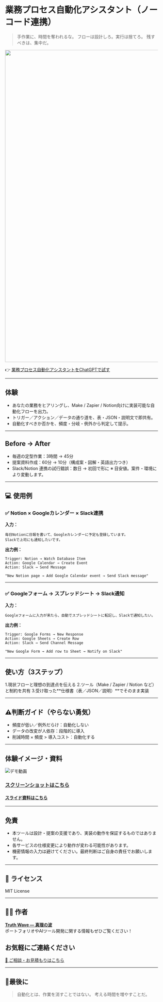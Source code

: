 # 業務プロセス自動化アシスタント（ノーコード連携）

> 手作業に、時間を奪われるな。
> フローは設計しろ。実行は捨てろ。
> 残すべきは、集中だ。

<p align="center">
<img width="1536" height="1024" alt="ノーコード" src="https://github.com/user-attachments/assets/c7d24bb4-b07f-4d72-adfb-6e340b9de7a8" />
</p>

👉 [業務プロセス自動化アシスタントをChatGPTで試す](https://chatgpt.com/g/g-686cbee5caec819198409bcf683f72f9-ye-wu-hurosesuzi-dong-hua-asisutanto-nokotolian-xi)

---

## 体験
- あなたの業務をヒアリングし、Make / Zapier / Notion向けに実装可能な自動化フローを出力。
- トリガー／アクション／データの通り道を、表・JSON・説明文で即共有。
- 自動化すべきか否かを、頻度・分岐・例外から判定して提示。

---

## Before → After

- 毎週の定型作業：3時間 → 45分
- 提案資料作成：60分 → 10分（構成案・図解・英語出力つき）
- Slack/Notion 連携の試行錯誤：数日 → 初回で形に
※ 目安値。案件・環境により変動します。

---

## 💻 使用例 

### ✅ Notion × Googleカレンダー × Slack連携

**入力：**

```
毎日Notionに日報を書いて、Googleカレンダーに予定も登録しています。
Slackで上司にも通知したいです。
```

**出力例：**

```
Trigger: Notion → Watch Database Item
Action: Google Calendar → Create Event
Action: Slack → Send Message

"New Notion page → Add Google Calendar event → Send Slack message"
```

---

### ✅ Googleフォーム → スプレッドシート → Slack通知

**入力：**

```
Googleフォームに入力が来たら、自動でスプレッドシートに転記し、Slackで通知したい。
```

**出力例：**

```
Trigger: Google Forms → New Response
Action: Google Sheets → Create Row
Action: Slack → Send Channel Message

"New Google Form → Add row to Sheet → Notify on Slack"
```

---

## 使い方（3ステップ）
1.現状フローと理想の到達点を伝える
2.ツール（Make / Zapier / Notion など）と制約を共有
3.受け取った**仕様書（表／JSON／説明）**でそのまま実装

---

## ⚠️判断ガイド（やらない勇気）

- 頻度が低い／例外だらけ：自動化しない
- データの改変が人依存：段階的に導入
- 削減時間 × 頻度 > 導入コスト：自動化する

---

## 体験イメージ・資料
![デモ動画](https://github.com/TomoProgrammingDayori/-No-Code-Workflow-Automation-Assistant/blob/main/%E8%B3%87%E6%96%99/%E3%83%87%E3%83%A2%E5%8B%95%E7%94%BB.gif)

### [スクリーンショットはこちら](https://github.com/truthwave/-No-Code-Workflow-Automation-Assistant/tree/main/%E8%B3%87%E6%96%99/%E3%82%B9%E3%82%AF%E3%83%AA%E3%83%BC%E3%83%B3%E3%82%B7%E3%83%A7%E3%83%83%E3%83%88)

#### [スライド資料はこちら](https://github.com/truthwave/-No-Code-Workflow-Automation-Assistant/blob/main/%E8%B3%87%E6%96%99/%E6%A5%AD%E5%8B%99%E3%83%97%E3%83%AD%E3%82%BB%E3%82%B9%E8%87%AA%E5%8B%95%E5%8C%96GPTs%20%E3%82%B9%E3%83%A9%E3%82%A4%E3%83%89.pdf)

---

## 免責
- 本ツールは設計・提案の支援であり、実装の動作を保証するものではありません。
- 各サービスの仕様変更により動作が変わる可能性があります。
- 機密情報の入力は避けてください。最終判断はご自身の責任でお願いします。

---

## 📄 ライセンス

MIT License

---

## 🧑‍💻 作者

**[Truth Wave ― 真理の波](https://github.com/truthwave/Truth-Wave)**  
ポートフォリオやAIツール開発に関する情報もぜひご覧ください！

## お気軽にご連絡ください
[📩 ご相談・お見積もりはこちら](mailto:realmadrid71214591@gmail.com)

---

## 🏁最後に

> 自動化とは、作業を消すことではない。
> 考える時間を増やすことだ。
